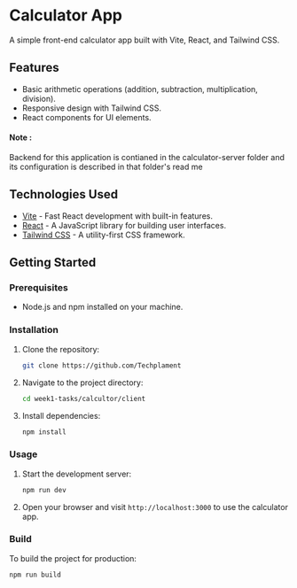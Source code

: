 # Calculator App

A simple front-end calculator app built with Vite, React, and Tailwind CSS.

## Features

- Basic arithmetic operations (addition, subtraction, multiplication, division).
- Responsive design with Tailwind CSS.
- React components for UI elements.

#### Note :

Backend for this application is contianed in the calculator-server folder and its configuration is described in that folder's read me

## Technologies Used

- [Vite](https://vitejs.dev/) - Fast React development with built-in features.
- [React](https://reactjs.org/) - A JavaScript library for building user interfaces.
- [Tailwind CSS](https://tailwindcss.com/) - A utility-first CSS framework.

## Getting Started

### Prerequisites

- Node.js and npm installed on your machine.

### Installation

1. Clone the repository:

   ```bash
   git clone https://github.com/Techplament
   ```

2. Navigate to the project directory:

   ```bash
   cd week1-tasks/calcultor/client
   ```

3. Install dependencies:

   ```bash
   npm install
   ```

### Usage

1. Start the development server:

   ```bash
   npm run dev
   ```

2. Open your browser and visit `http://localhost:3000` to use the calculator app.

### Build

To build the project for production:

```bash
npm run build
```
